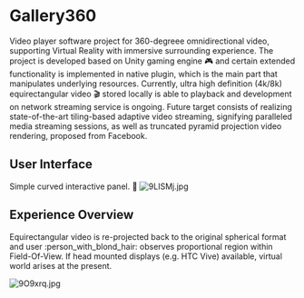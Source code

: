 # Gallery360	
Video player software project for 360-degreee omnidirectional video, supporting Virtual Reality with immersive surrounding experience. The project is developed based on Unity gaming engine :video_game: and certain extended functionality is implemented in native plugin, which is the main part that manipulates underlying resources. Currently, ultra high definition (4k/8k) equirectangular video :clapper: stored locally is able to playback and development on network streaming service is ongoing. Future target consists of realizing state-of-the-art tiling-based adaptive video streaming, signifying paralleled media streaming sessions, as well as truncated pyramid projection video rendering, proposed from Facebook. 

## User Interface
Simple curved interactive panel. :art:
![9LISMj.jpg](https://s1.ax1x.com/2018/03/26/9LISMj.jpg)

## Experience Overview
Equirectangular video is re-projected back to the original spherical format and user :person_with_blond_hair: observes proportional region within Field-Of-View. If head mounted displays (e.g. HTC Vive) available, virtual world arises at the present.

![9O9xrq.jpg](https://s1.ax1x.com/2018/03/26/9O9xrq.jpg)